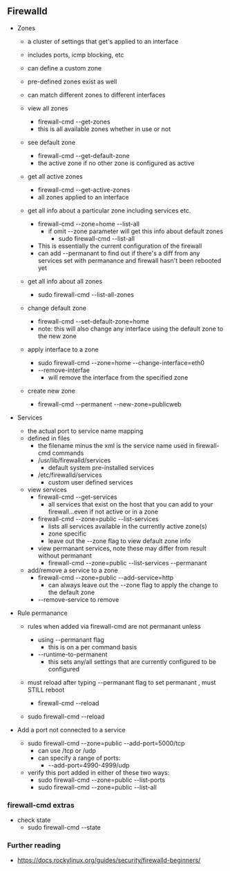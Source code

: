 ## Firewalld


* Zones
    * a cluster of settings that get's applied to an interface
    * includes ports, icmp blocking, etc
    * can define a custom zone
    * pre-defined zones exist as well
    * can match different zones to different interfaces

    * view all zones
        * firewall-cmd --get-zones
        * this is all available zones whether in use or not
        
    * see default zone
        * firewall-cmd --get-default-zone
        * the active zone if no other zone is configured as active
    
    * get all active zones
        * firewall-cmd --get-active-zones
        * all zones applied to an interface
    
    * get all info about a particular zone including services etc.
        * firewall-cmd --zone=home --list-all
            * if omit --zone parameter will get this info about default zones
                * sudo firewall-cmd --list-all
        * This is essentially the current configuration of the firewall
        * can add --permanant to find out if there's a diff from any services set with permanance and firewall hasn't been rebooted yet
        
    * get all info about all zones
        * sudo firewall-cmd --list-all-zones
        
    * change default zone
        * firewall-cmd --set-default-zone=home
        * note: this will also change any interface using the default zone to the new zone
    
    * apply interface to a zone
        *  sudo firewall-cmd --zone=home --change-interface=eth0
        * --remove-interfae 
            * will remove the interface from the specified zone
    * create new zone
        * firewall-cmd --permanent --new-zone=publicweb
        



* Services
    * the actual port to service name mapping
    * defined in files
        * the filename minus the xml is the service name used in firewall-cmd commands
        * /usr/lib/firewalld/services
            * default system pre-installed services
        * /etc/firewalld/services
            * custom user defined services
    * view services
        * firewall-cmd --get-services
            * all services that exist on the host that you can add to your firewall...even if not active or in a zone
        * firewall-cmd --zone=public --list-services
            * lists all services available in the currently active zone(s)
            * zone specific
            * leave out the --zone flag to view default zone info
        * view permanant services, note these may differ from result without permanant
            * firewall-cmd --zone=public --list-services --permanant
    * add/remove a service to a zone
        *  firewall-cmd --zone=public --add-service=http
            * can always leave out the --zone flag to apply the change to the default zone
        * --remove-service to remove
    


* Rule permanance
    * rules when added via firewall-cmd are not permanant unless
        * using --permanant flag
            * this is on a per command basis
        * --runtime-to-permanent
            * this sets any/all settings that are currently configured to be configured
    * must reload after typing --permanant flag to set permanant , must STILL reboot
        * firewall-cmd --reload 

    * sudo firewall-cmd --reload


* Add a port not connected to a service
    * sudo firewall-cmd --zone=public --add-port=5000/tcp
        * can use /tcp or /udp
        * can specify a range of ports: 
            *  --add-port=4990-4999/udp
    * verify this port added in either of these two ways:
        * sudo firewall-cmd --zone=public --list-ports
        * sudo firewall-cmd --zone=public --list-all




### firewall-cmd extras

* check state
    * sudo firewall-cmd --state





### Further reading
* https://docs.rockylinux.org/guides/security/firewalld-beginners/